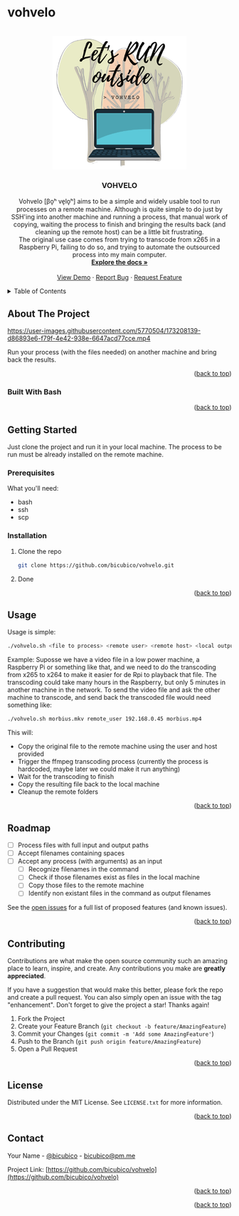 # vohvelo
<div id="top"></div>

<!-- PROJECT LOGO -->
<br />
<div align="center">
  <a href="https://github.com/bicubico/vohvelo">
    <img src="images/vohvelo-logo.png" alt="Logo" width="300" height="300">
  </a>

<h3 align="center">VOHVELO</h3>

  <p align="center">
    Vohvelo [βo̞ʰ ve̞lo̞ʰ] aims to be a simple and widely usable tool to run processes on a remote machine. Although is quite simple to do just by SSH'ing into another machine and running a process, that manual work of copying, waiting the process to finish and bringing the results back (and cleaning up the remote host) can be a little bit frustrating.
    <br />
    The original use case comes from trying to transcode from x265 in a Raspberry Pi, failing to do so, and trying to automate the outsourced process into my main computer.
    <br />
    <a href="https://github.com/bicubico/vohvelo"><strong>Explore the docs »</strong></a>
    <br />
    <br />
    <a href="https://github.com/bicubico/vohvelo">View Demo</a>
    ·
    <a href="https://github.com/bicubico/vohvelo/issues">Report Bug</a>
    ·
    <a href="https://github.com/bicubico/vohvelo/issues">Request Feature</a>
  </p>
</div>



<!-- TABLE OF CONTENTS -->
<details>
  <summary>Table of Contents</summary>
  <ol>
    <li>
      <a href="#about-the-project">About The Project</a>
      <ul>
        <li><a href="#built-with">Built With</a></li>
      </ul>
    </li>
    <li>
      <a href="#getting-started">Getting Started</a>
      <ul>
        <li><a href="#prerequisites">Prerequisites</a></li>
        <li><a href="#installation">Installation</a></li>
      </ul>
    </li>
    <li><a href="#usage">Usage</a></li>
    <li><a href="#roadmap">Roadmap</a></li>
    <li><a href="#contributing">Contributing</a></li>
    <li><a href="#license">License</a></li>
    <li><a href="#contact">Contact</a></li>
  </ol>
</details>



<!-- ABOUT THE PROJECT -->
## About The Project

https://user-images.githubusercontent.com/5770504/173208139-d86893e6-f79f-4e42-938e-6647acd77cce.mp4


Run your process (with the files needed) on another machine and bring back the results.

<p align="right">(<a href="#top">back to top</a>)</p>



### Built With Bash

<p align="right">(<a href="#top">back to top</a>)</p>


<!-- GETTING STARTED -->
## Getting Started

Just clone the project and run it in your local machine.
The process to be run must be already installed on the remote machine.

### Prerequisites

What you'll need:
* bash
* ssh
* scp

### Installation

1. Clone the repo
   ```sh
   git clone https://github.com/bicubico/vohvelo.git
   ```
2. Done

<p align="right">(<a href="#top">back to top</a>)</p>



<!-- USAGE EXAMPLES -->
## Usage

Usage is simple:
```sh
./vohvelo.sh <file to process> <remote user> <remote host> <local output filename>
```

Example:
Suposse we have a video file in a low power machine, a Raspberry Pi or something like that, and we need to do the transcoding from x265 to x264 to make it easier for de Rpi to playback that file.
The transcoding could take many hours in the Raspberry, but only 5 minutes in another machine in the network.
To send the video file and ask the other machine to transcode, and send back the transcoded file would need something like:
```sh
./vohvelo.sh morbius.mkv remote_user 192.168.0.45 morbius.mp4
```
This will:
* Copy the original file to the remote machine using the user and host provided
* Trigger the ffmpeg transcoding process (currently the process is hardcoded, maybe later we could make it run anything)
* Wait for the transcoding to finish
* Copy the resulting file back to the local machine
* Cleanup the remote folders

<p align="right">(<a href="#top">back to top</a>)</p>


<!-- ROADMAP -->
## Roadmap

- [ ] Process files with full input and output paths
- [ ] Accept filenames containing spaces
- [ ] Accept any process (with arguments) as an input
    - [ ] Recognize filenames in the command
    - [ ] Check if those filenames exist as files in the local machine
    - [ ] Copy those files to the remote machine
    - [ ] Identify non existant files in the command as output filenames

See the [open issues](https://github.com/github_username/repo_name/issues) for a full list of proposed features (and known issues).

<p align="right">(<a href="#top">back to top</a>)</p>



<!-- CONTRIBUTING -->
## Contributing

Contributions are what make the open source community such an amazing place to learn, inspire, and create. Any contributions you make are **greatly appreciated**.

If you have a suggestion that would make this better, please fork the repo and create a pull request. You can also simply open an issue with the tag "enhancement".
Don't forget to give the project a star! Thanks again!

1. Fork the Project
2. Create your Feature Branch (`git checkout -b feature/AmazingFeature`)
3. Commit your Changes (`git commit -m 'Add some AmazingFeature'`)
4. Push to the Branch (`git push origin feature/AmazingFeature`)
5. Open a Pull Request

<p align="right">(<a href="#top">back to top</a>)</p>



<!-- LICENSE -->
## License

Distributed under the MIT License. See `LICENSE.txt` for more information.

<p align="right">(<a href="#top">back to top</a>)</p>



<!-- CONTACT -->
## Contact

Your Name - [@bicubico](https://twitter.com/bicubico) - bicubico@pm.me

Project Link: [https://github.com/bicubico/vohvelo](https://github.com/bicubico/vohvelo)

<p align="right">(<a href="#top">back to top</a>)</p>


<p align="right">(<a href="#top">back to top</a>)</p>
